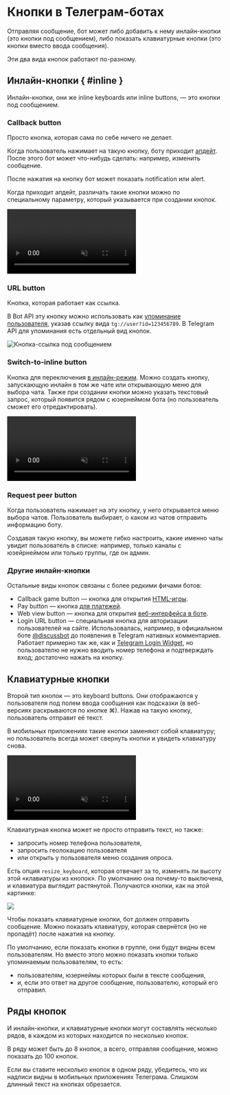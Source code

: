 # Кнопки в Телеграм-ботах

Отправляя сообщение, бот может либо добавить к нему инлайн-кнопки (это кнопки под сообщением), либо показать
клавиатурные кнопки (это кнопки вместо ввода сообщения).

Эти два вида кнопок работают по-разному.

## Инлайн-кнопки { #inline }

Инлайн-кнопки, они же inline keyboards или inline buttons, — это кнопки под сообщением.

### Callback button

Просто кнопка, которая сама по себе ничего не делает.

Когда пользователь нажимает на такую кнопку, боту приходит [апдейт](../dev/updates). После этого бот может что-нибудь сделать: например,
изменить сообщение.

После нажатия на кнопку бот может показать notification или alert.

Когда приходит апдейт, различать такие кнопки можно по специальному параметру, который указывается при создании кнопок.

<video controls loop muted preload="auto">
<source src="/pictures/ru/callback-buttons.webm" type="video/mp4">
</video>

### URL button

Кнопка, которая работает как ссылка.

В Bot API эту кнопку можно использовать как [упоминание пользователя](./markup#mention), указав ссылку
вида `tg://user?id=123456789`. В Telegram API для упоминания есть отдельный вид кнопок.

![Кнопка-ссылка под сообщением](/pictures/ru/url-button.png)

### Switch-to-inline button

Кнопка для переключения [в инлайн-режим](../interaction/inline). Можно создать кнопку,
запускающую инлайн в том же чате или открывающую меню для выбора чата. Также при создании кнопки можно указать
текстовый запрос, который появится рядом с юзернеймом бота (но пользователь сможет его отредактировать).

<video controls loop muted preload="auto">
<source src="/pictures/ru/switch-inline-button.webm" type="video/mp4">
</video>

### Request peer button

Когда пользователь нажимает на эту кнопку, у него открывается меню выбора чатов. Пользователь выбирает, о каком из чатов
отправить информацию боту.

Создавая такую кнопку, вы можете гибко настроить, какие именно чаты увидит пользователь в списке: например,
только каналы с юзейрнеймом или только группы, где он админ.

### Другие инлайн-кнопки

Остальные виды кнопок связаны с более редкими фичами ботов:

- Callback game button — кнопка для открытия [HTML-игры](../interaction/html-games).
- Pay button — кнопка [для платежей](../interaction/payments).
- Web view button — кнопка для открытия [веб-интерфейса в боте](../interaction/mini-apps).
- Login URL button — специальная кнопка для авторизации пользователей на сайте.
  Использовалась, например, в официальном боте [@discussbot](https://t.me/discussbot) до появления
  в Telegram нативных комментариев. Работает примерно так же, как
  и [Telegram Login Widget](../interaction/login-widget), но пользователю не нужно вводить номер телефона 
  и подтверждать вход; достаточно нажать на кнопку.

## Клавиатурные кнопки



Второй тип кнопок — это keyboard buttons. Они отображаются у пользователя под полем ввода сообщения как подсказки
(в веб-версиях раскрываются по кнопке ⌘). Нажав на такую кнопку, пользователь отправит её текст.

В мобильных приложениях такие кнопки заменяют собой клавиатуру; но пользователь всегда может свернуть кнопки 
и увидеть клавиатуру снова.

<video controls loop muted preload="auto">
<source src="/pictures/ru/keyboard-buttons.webm" type="video/mp4">
</video>

Клавиатурная кнопка может не просто отправить текст, но также:

- запросить номер телефона пользователя,
- запросить геолокацию пользователя
- или открыть у пользователя меню создания опроса.

Есть опция `resize_keyboard`, которая отвечает за то, изменять ли высоту этой «клавиатуры из кнопок».
По умолчанию она почему-то выключена, и клавиатура выглядит растянутой. Получаются кнопки, как на этой картинке:

![](/pictures/ru/wide-buttons.png)

Чтобы показать клавиатурные кнопки, бот должен отправить сообщение.
Можно показать клавиатуру, которая свернётся (но не пропадёт) после нажатия на кнопку.

По умолчанию, если показать кнопки в группе, они будут видны всем пользователям. Но вместо этого можно показать кнопки 
только упоминаемым пользователям, то есть:

- пользователям, юзернеймы которых были в тексте сообщения,
- и, если это ответ на другое сообщение, пользователю, который его отправил.

## Ряды кнопок

И инлайн-кнопки, и клавиатурные кнопки могут составлять несколько рядов, в каждом из которых находится по несколько
кнопок.

В ряду может быть до 8 кнопок, а всего, отправляя сообщение, можно показать до 100 кнопок.

Если вы ставите несколько кнопок в одном ряду, убедитесь, что их надписи видны в мобильных приложениях Телеграма.
Слишком длинный текст на кнопках обрезается.
